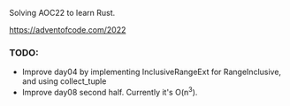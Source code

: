 Solving AOC22 to learn Rust.

https://adventofcode.com/2022

### TODO:
- Improve day04 by implementing InclusiveRangeExt for RangeInclusive, and using collect_tuple
- Improve day08 second half. Currently it's O(n<sup>3</sup>).
